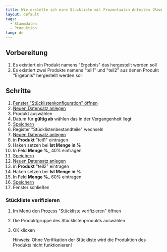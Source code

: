 ```yaml
---
title: Wie erstelle ich eine Stückliste mit Prozentualen Anteilen (Rezept) ?
layout: default
tags:
  - Stammdaten
  - Produktion
lang: de
---
```

## Vorbereitung
1. Es existiert ein Produkt namens "Ergebnis" das hergestellt werden soll
1. Es existiert zwei Produkte namens "teil1" und "teil2" aus denen Produkt "Ergebnis"  hergestellt werden soll


## Schritte
1. [Fenster "Stücklistenkonfiguration" öffnen](Wie_finde_und_öffne_ich_ein_Fenster)
1. [Neuen Datensatz anlegen](Wie_lege_ich_einen_neuen_datensatz_an)
1. Produkt auswählen
1. Datum für **gültig ab** wählen das in der Vergangenheit liegt
1. [Speichern](Wie_lege_ich_einen_neuen_datensatz_an)
1. Register "Stücklistenbestandteile" wechseln
1. [Neuen Datensatz anlegen](Wie_lege_ich_einen_neuen_datensatz_an)
1. in **Produkt** "teil1" eintragen
1. Haken setzen bei **Ist Menge in %**
1. In Feld **Menge %**_ 40% eintragen
1. [Speichern](Wie_lege_ich_einen_neuen_datensatz_an)
1. [Neuen Datensatz anlegen](Wie_lege_ich_einen_neuen_datensatz_an)
1. in **Produkt** "teil2" eintragen
1. Haken setzen bei **Ist Menge in %**
1. In Feld **Menge %**_ 60% eintragen
1. [Speichern](Wie_lege_ich_einen_neuen_datensatz_an)
1. Fenster schließen

### Stückliste verifizieren 
1. Im Menü den Prozess "Stückliste verifizieren" öffnen
1. Die Produktgruppe des Stücklistenprodukts auswählen
1. OK klicken

   Hinweis: Ohne Verifikation der Stückliste wird die Produktion des Produkts nicht funktionieren!